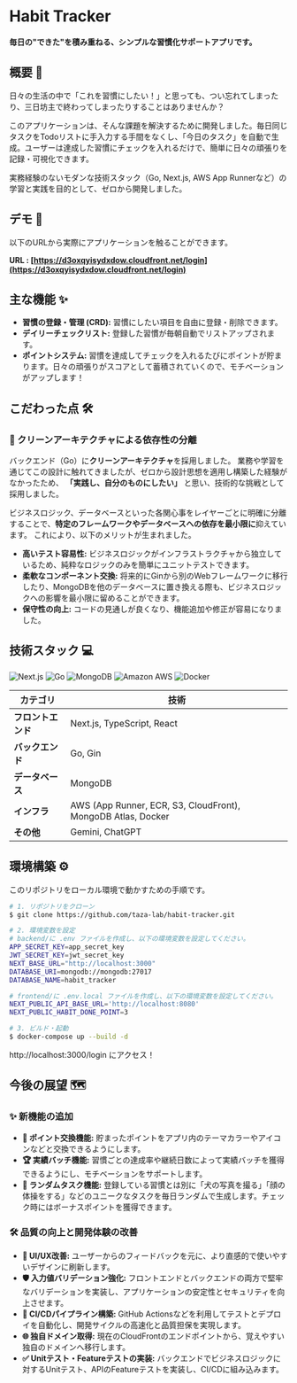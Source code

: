# Habit Tracker


**毎日の"できた"を積み重ねる、シンプルな習慣化サポートアプリです。**



## 概要 📖

日々の生活の中で「これを習慣にしたい！」と思っても、つい忘れてしまったり、三日坊主で終わってしまったりすることはありませんか？

このアプリケーションは、そんな課題を解決するために開発しました。毎日同じタスクをTodoリストに手入力する手間をなくし、「今日のタスク」を自動で生成。ユーザーは達成した習慣にチェックを入れるだけで、簡単に日々の頑張りを記録・可視化できます。

実務経験のないモダンな技術スタック（Go, Next.js, AWS App Runnerなど）の学習と実践を目的として、ゼロから開発しました。



## デモ 🚀

以下のURLから実際にアプリケーションを触ることができます。

**URL : [https://d3oxqyisydxdow.cloudfront.net/login](https://d3oxqyisydxdow.cloudfront.net/login)** 



## 主な機能 ✨

* **習慣の登録・管理 (CRD):** 習慣にしたい項目を自由に登録・削除できます。
* **デイリーチェックリスト:** 登録した習慣が毎朝自動でリストアップされます。
* **ポイントシステム:** 習慣を達成してチェックを入れるたびにポイントが貯まります。日々の頑張りがスコアとして蓄積されていくので、モチベーションがアップします！



## こだわった点 🛠️

### 🥇 クリーンアーキテクチャによる依存性の分離

バックエンド（Go）に**クリーンアーキテクチャ**を採用しました。
業務や学習を通じてこの設計に触れてきましたが、ゼロから設計思想を適用し構築した経験がなかったため、 **「実践し、自分のものにしたい」** と思い、技術的な挑戦として採用しました。


ビジネスロジック、データベースといった各関心事をレイヤーごとに明確に分離することで、**特定のフレームワークやデータベースへの依存を最小限に**抑えています。
これにより、以下のメリットが生まれました。

* **高いテスト容易性:** ビジネスロジックがインフラストラクチャから独立しているため、純粋なロジックのみを簡単にユニットテストできます。　
* **柔軟なコンポーネント交換:** 将来的にGinから別のWebフレームワークに移行したり、MongoDBを他のデータベースに置き換える際も、ビジネスロジックへの影響を最小限に留めることができます。
* **保守性の向上:** コードの見通しが良くなり、機能追加や修正が容易になりました。



## 技術スタック 💻

![Next.js](https://img.shields.io/badge/Next.js-000000?style=for-the-badge&logo=nextdotjs&logoColor=white)
![Go](https://img.shields.io/badge/Go-00ADD8?style=for-the-badge&logo=go&logoColor=white)
![MongoDB](https://img.shields.io/badge/MongoDB-47A248?style=for-the-badge&logo=mongodb&logoColor=white)
![Amazon AWS](https://img.shields.io/badge/Amazon_AWS-232F3E?style=for-the-badge&logo=amazonaws&logoColor=white)
![Docker](https://img.shields.io/badge/Docker-2496ED?style=for-the-badge&logo=docker&logoColor=white)

| カテゴリ         | 技術                                                                                             |
| ---------------- | ------------------------------------------------------------------------------------------------ |
| **フロントエンド** | Next.js, TypeScript, React                                                                       |
| **バックエンド** | Go, Gin                                                                                          |
| **データベース** | MongoDB                                                                                          |
| **インフラ** | AWS (App Runner, ECR, S3, CloudFront), MongoDB Atlas, Docker                                     |
| **その他** | Gemini, ChatGPT |




## 環境構築 ⚙️

このリポジトリをローカル環境で動かすための手順です。

```bash
# 1. リポジトリをクローン
$ git clone https://github.com/taza-lab/habit-tracker.git

# 2. 環境変数を設定
# backend/に .env ファイルを作成し、以下の環境変数を設定してください。
APP_SECRET_KEY=app_secret_key
JWT_SECRET_KEY=jwt_secret_key
NEXT_BASE_URL="http://localhost:3000"
DATABASE_URI=mongodb://mongodb:27017
DATABASE_NAME=habit_tracker

# frontend/に .env.local ファイルを作成し、以下の環境変数を設定してください。
NEXT_PUBLIC_API_BASE_URL='http://localhost:8080'
NEXT_PUBLIC_HABIT_DONE_POINT=3

# 3. ビルド・起動
$ docker-compose up --build -d

```

http://localhost:3000/login にアクセス！



## 今後の展望 🗺️

### ✨ 新機能の追加

- **🎁 ポイント交換機能:** 貯まったポイントをアプリ内のテーマカラーやアイコンなどと交換できるようにします。
- **🏆 実績バッチ機能:** 習慣ごとの達成率や継続日数によって実績バッチを獲得できるようにし、モチベーションをサポートします。
- **🎲 ランダムタスク機能:** 登録している習慣とは別に「犬の写真を撮る」「顔の体操をする」などのユニークなタスクを毎日ランダムで生成します。チェック時にはボーナスポイントを獲得できます。


### 🛠️ 品質の向上と開発体験の改善

- **🎨 UI/UX改善:** ユーザーからのフィードバックを元に、より直感的で使いやすいデザインに刷新します。
- **🛡️ 入力値バリデーション強化:** フロントエンドとバックエンドの両方で堅牢なバリデーションを実装し、アプリケーションの安定性とセキュリティを向上させます。
- **🚀 CI/CDパイプライン構築:** GitHub Actionsなどを利用してテストとデプロイを自動化し、開発サイクルの高速化と品質担保を実現します。
- **🌐 独自ドメイン取得:** 現在のCloudFrontのエンドポイントから、覚えやすい独自のドメインへ移行します。
- **✅ Unitテスト・Featureテストの実装:** バックエンドでビジネスロジックに対するUnitテスト、APIのFeatureテストを実装し、CI/CDに組み込みます。
